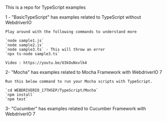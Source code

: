 This is a repo for TypeScript examples

1 - "BasicTypeScript" has examples related to TypeScript without WebdriverIO

    Play around with the following commands to understand more

    `node sample1.js`
    `node sample2.js`
    `node sample3.ts` - This will throw an error
    `npx ts-node sample3.ts`

    Video : https://youtu.be/U3kOuNxvlk4
    

2- "Mocha" has examples related to Mocha Framework with WebdriverIO 7

    Run this below command to run your Mocha scripts with TypeScript.

    `cd WEBDRIVERIO_17THSEP/TypeScript/Mocha`
    `npm install`
    `npm test`

3- "Cucumber" has examples related to Cucumber Framework with WebdriverIO 7
